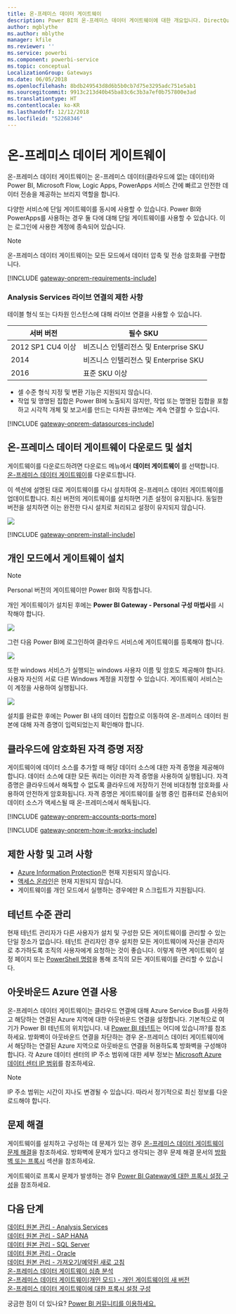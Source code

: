 ```yaml
---
title: 온-프레미스 데이터 게이트웨이
description: Power BI의 온-프레미스 데이터 게이트웨이에 대한 개요입니다. DirectQuery 데이터 원본으로 작업하는 데 이 게이트웨이를 사용할 수 있습니다. 또한 이 게이트웨이를 사용하여 온-프레미스 데이터로 클라우드 데이터 집합을 새로 고칠 수도 있습니다.
author: mgblythe
ms.author: mblythe
manager: kfile
ms.reviewer: ''
ms.service: powerbi
ms.component: powerbi-service
ms.topic: conceptual
LocalizationGroup: Gateways
ms.date: 06/05/2018
ms.openlocfilehash: 8bdb249543d8d6b5b0cb7d75e3295adc751e5ab1
ms.sourcegitcommit: 9913c213d40b45ba83c6c3b3a7ef0b757800e3ad
ms.translationtype: HT
ms.contentlocale: ko-KR
ms.lasthandoff: 12/12/2018
ms.locfileid: "52268346"
---
```

# <a name="on-premises-data-gateway"></a>온-프레미스 데이터 게이트웨이

온-프레미스 데이터 게이트웨이는 온-프레미스 데이터(클라우드에 없는 데이터)와 Power BI, Microsoft Flow, Logic Apps, PowerApps 서비스 간에 빠르고 안전한 데이터 전송을 제공하는 브리지 역할을 합니다.

다양한 서비스에 단일 게이트웨이를 동시에 사용할 수 있습니다. Power BI와 PowerApps를 사용하는 경우 둘 다에 대해 단일 게이트웨이를 사용할 수 있습니다. 이는 로그인에 사용한 계정에 종속되어 있습니다.

> [!NOTE]
> 온-프레미스 데이터 게이트웨이는 모든 모드에서 데이터 압축 및 전송 암호화를 구현합니다.

<!-- Shared Requirements Include -->
[!INCLUDE [gateway-onprem-requirements-include](./includes/gateway-onprem-requirements-include.md)]

### <a name="limitations-of-analysis-services-live-connections"></a>Analysis Services 라이브 연결의 제한 사항

테이블 형식 또는 다차원 인스턴스에 대해 라이브 연결을 사용할 수 있습니다.

| **서버 버전** | **필수 SKU** |
| --- | --- |
| 2012 SP1 CU4 이상 |비즈니스 인텔리전스 및 Enterprise SKU |
| 2014 |비즈니스 인텔리전스 및 Enterprise SKU |
| 2016 |표준 SKU 이상 |

* 셀 수준 형식 지정 및 변환 기능은 지원되지 않습니다.
* 작업 및 명명된 집합은 Power BI에 노출되지 않지만, 작업 또는 명명된 집합을 포함하고 시각적 개체 및 보고서를 만드는 다차원 큐브에는 계속 연결할 수 있습니다.

<!-- Shared Install steps Include -->
[!INCLUDE [gateway-onprem-datasources-include](./includes/gateway-onprem-datasources-include.md)]

## <a name="download-and-install-the-on-premises-data-gateway"></a>온-프레미스 데이터 게이트웨이 다운로드 및 설치

게이트웨이를 다운로드하려면 다운로드 메뉴에서 **데이터 게이트웨이** 를 선택합니다. [온-프레미스 데이터 게이트웨이](http://go.microsoft.com/fwlink/?LinkID=820925)를 다운로드합니다.

이 섹션에 설명된 대로 게이트웨이를 다시 설치하여 온-프레미스 데이터 게이트웨이를 업데이트합니다. 최신 버전의 게이트웨이를 설치하면 기존 설정이 유지됩니다. 동일한 버전을 설치하면 이는 완전한 다시 설치로 처리되고 설정이 유지되지 않습니다.

![](media/service-gateway-onprem/powerbi-download-data-gateway.png)

<!-- Shared Install steps Include -->
[!INCLUDE [gateway-onprem-install-include](./includes/gateway-onprem-install-include.md)]

## <a name="install-the-gateway-in-personal-mode"></a>개인 모드에서 게이트웨이 설치

> [!NOTE]
> Personal 버전의 게이트웨이만 Power BI와 작동합니다.

개인 게이트웨이가 설치된 후에는 **Power BI Gateway - Personal 구성 마법사**를 시작해야 합니다.

![](media/service-gateway-onprem/personal-gateway-launch-configuration.png)

그런 다음 Power BI에 로그인하여 클라우드 서비스에 게이트웨이를 등록해야 합니다.

![](media/service-gateway-onprem/personal-gateway-signin.png)

또한 windows 서비스가 실행되는 windows 사용자 이름 및 암호도 제공해야 합니다. 사용자 자신의 서로 다른 Windows 계정을 지정할 수 있습니다. 게이트웨이 서비스는 이 계정을 사용하여 실행됩니다.

![](media/service-gateway-onprem/personal-gateway-windows-service.png)

설치를 완료한 후에는 Power BI 내의 데이터 집합으로 이동하여 온-프레미스 데이터 원본에 대해 자격 증명이 입력되었는지 확인해야 합니다.

<a name="credentials"></a>

## <a name="storing-encrypted-credentials-in-the-cloud"></a>클라우드에 암호화된 자격 증명 저장

게이트웨이에 데이터 소스를 추가할 때 해당 데이터 소스에 대한 자격 증명을 제공해야 합니다. 데이터 소스에 대한 모든 쿼리는 이러한 자격 증명을 사용하여 실행됩니다. 자격 증명은 클라우드에서 해독할 수 없도록 클라우드에 저장하기 전에 비대칭형 암호화를 사용하여 안전하게 암호화됩니다. 자격 증명은 게이트웨이를 실행 중인 컴퓨터로 전송되어 데이터 소스가 액세스될 때 온-프레미스에서 해독됩니다.

<!-- Account and Port information -->
[!INCLUDE [gateway-onprem-accounts-ports-more](./includes/gateway-onprem-accounts-ports-more.md)]

<!-- How the gateway works -->
[!INCLUDE [gateway-onprem-how-it-works-include](./includes/gateway-onprem-how-it-works-include.md)]

## <a name="limitations-and-considerations"></a>제한 사항 및 고려 사항

* [Azure Information Protection](https://docs.microsoft.com/microsoft-365/enterprise/protect-files-with-aip
)은 현재 지원되지 않습니다.
* [액세스 온라인](https://products.office.com/en-us/access)은 현재 지원되지 않습니다.
* 게이트웨이를 개인 모드에서 실행하는 경우에만 R 스크립트가 지원됩니다.

## <a name="tenant-level-administration"></a>테넌트 수준 관리

현재 테넌트 관리자가 다른 사용자가 설치 및 구성한 모든 게이트웨이를 관리할 수 있는 단일 장소가 없습니다.  테넌트 관리자인 경우 설치한 모든 게이트웨이에 자신을 관리자로 추가하도록 조직의 사용자에게 요청하는 것이 좋습니다. 이렇게 하면 게이트웨이 설정 페이지 또는 [PowerShell 명령](https://docs.microsoft.com/power-bi/service-gateway-high-availability-clusters#powershell-support-for-gateway-clusters)을 통해 조직의 모든 게이트웨이를 관리할 수 있습니다. 

## <a name="enabling-outbound-azure-connections"></a>아웃바운드 Azure 연결 사용

온-프레미스 데이터 게이트웨이는 클라우드 연결에 대해 Azure Service Bus를 사용하고 해당하는 연결된 Azure 지역에 대한 아웃바운드 연결을 설정합니다. 기본적으로 여기가 Power BI 테넌트의 위치입니다. 내 [Power BI 테넌트](https://powerbi.microsoft.com/en-us/documentation/powerbi-admin-where-is-my-tenant-located/)는 어디에 있습니까?를 참조하세요.
방화벽이 아웃바운드 연결을 차단하는 경우 온-프레미스 데이터 게이트웨이에서 해당하는 연결된 Azure 지역으로 아웃바운드 연결을 허용하도록 방화벽을 구성해야 합니다. 각 Azure 데이터 센터의 IP 주소 범위에 대한 세부 정보는 [Microsoft Azure 데이터 센터 IP 범위](https://www.microsoft.com/download/details.aspx?id=41653)를 참조하세요.
> [!NOTE]
> IP 주소 범위는 시간이 지나도 변경될 수 있습니다. 따라서 정기적으로 최신 정보를 다운로드해야 합니다. 

## <a name="troubleshooting"></a>문제 해결

게이트웨이를 설치하고 구성하는 데 문제가 있는 경우 [온-프레미스 데이터 게이트웨이 문제 해결](service-gateway-onprem-tshoot.md)을 참조하세요. 방화벽에 문제가 있다고 생각되는 경우 문제 해결 문서의 [방화벽 또는 프록시](service-gateway-onprem-tshoot.md#firewall-or-proxy) 섹션을 참조하세요.

게이트웨이로 프록시 문제가 발생하는 경우 [Power BI Gateway에 대한 프록시 설정 구성](service-gateway-proxy.md)을 참조하세요.

## <a name="next-steps"></a>다음 단계

[데이터 원본 관리 - Analysis Services](service-gateway-enterprise-manage-ssas.md)  
[데이터 원본 관리 - SAP HANA](service-gateway-enterprise-manage-sap.md)  
[데이터 원본 관리 - SQL Server](service-gateway-enterprise-manage-sql.md)  
[데이터 원본 관리 - Oracle](service-gateway-onprem-manage-oracle.md)  
[데이터 원본 관리 - 가져오기/예약된 새로 고침](service-gateway-enterprise-manage-scheduled-refresh.md)  
[온-프레미스 데이터 게이트웨이 심층 분석](service-gateway-onprem-indepth.md)  
[온-프레미스 데이터 게이트웨이(개인 모드) - 개인 게이트웨이의 새 버전](service-gateway-personal-mode.md)  
[온-프레미스 데이터 게이트웨이에 대한 프록시 설정 구성](service-gateway-proxy.md)  

궁금한 점이 더 있나요? [Power BI 커뮤니티를 이용하세요.](http://community.powerbi.com/)
